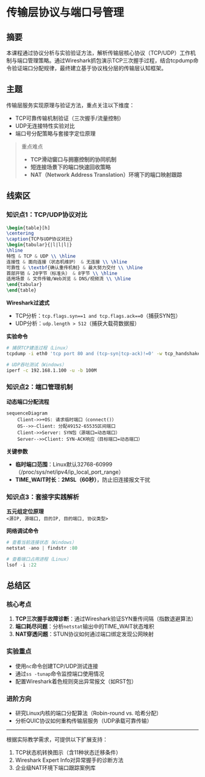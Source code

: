 # 传输层协议与端口号管理

## 摘要
本课程通过协议分析与实验验证方法，解析传输层核心协议（TCP/UDP）工作机制与端口管理策略。通过Wireshark抓包演示TCP三次握手过程，结合tcpdump命令验证端口分配规律，最终建立基于协议栈分层的传输层认知框架。

## 主题
传输层服务实现原理与验证方法，重点关注以下维度：
- TCP可靠传输机制验证（三次握手/流量控制）
- UDP无连接特性实验对比
- 端口号分配策略与套接字定位原理

> 重点难点
> - **TCP滑动窗口与拥塞控制的协同机制**
> - **短连接场景下的端口快速回收策略**
> - **NAT（Network Address Translation）环境下的端口映射跟踪**

## 线索区

### 知识点1：TCP/UDP协议对比
```latex
\begin{table}[h]
\centering
\caption{TCP与UDP协议对比}
\begin{tabular}{|l|l|l|}
\hline
特性 & TCP & UDP \\ \hline
连接性 & 面向连接（状态机维护） & 无连接 \\ \hline
可靠性 & \textbf{确认重传机制} & 最大努力交付 \\ \hline
首部开销 & 20字节（标准头） & 8字节 \\ \hline
适用场景 & 文件传输/Web浏览 & DNS/视频流 \\ \hline
\end{tabular}
\end{table}
```
**Wireshark过滤式**  
- TCP分析：`tcp.flags.syn==1 and tcp.flags.ack==0`（捕获SYN包）
- UDP分析：`udp.length > 512`（捕获大载荷数据报）

**实验命令**  
```bash
# 捕获TCP建连过程（Linux）
tcpdump -i eth0 'tcp port 80 and (tcp-syn|tcp-ack)!=0' -w tcp_handshake.pcap

# UDP吞吐测试（Windows）
iperf -c 192.168.1.100 -u -b 100M
```

### 知识点2：端口管理机制
**动态端口分配流程**  
```mermaid
sequenceDiagram
    Client->>+OS: 请求临时端口（connect()）
    OS-->>-Client: 分配49152-65535区间端口
    Client->>Server: SYN包（源端口=动态端口）
    Server-->>Client: SYN-ACK响应（目标端口=动态端口）
```

**关键参数**  
- **临时端口范围**：Linux默认32768-60999（/proc/sys/net/ipv4/ip_local_port_range）
- **TIME_WAIT时长**：**2MSL（60秒）**，防止旧连接报文干扰

### 知识点3：套接字实践解析
**五元组定位原理**  
`<源IP, 源端口, 目的IP, 目的端口, 协议类型>`  

**网络调试命令**  
```powershell
# 查看当前连接状态（Windows）
netstat -ano | findstr :80

# 查看端口占用进程（Linux）
lsof -i :22
```

## 总结区
### 核心考点
1. **TCP三次握手故障诊断**：通过Wireshark验证SYN重传间隔（指数退避算法）
2. **端口耗尽问题**：分析`netstat`输出中的TIME_WAIT状态堆积
3. **NAT穿透问题**：STUN协议如何通过端口绑定发现公网映射

### 实验重点
- 使用`nc`命令创建TCP/UDP测试连接
- 通过`ss -tunap`命令监控端口使用情况
- 配置Wireshark着色规则突出异常报文（如RST包）

### 进阶方向
- 研究Linux内核的端口分配算法（Robin-round vs. 哈希分配）
- 分析QUIC协议如何重构传输层服务（UDP承载可靠传输）

---

根据实际教学需求，可提供以下扩展支持：
1. TCP状态机转换图示（含11种状态迁移条件）
2. Wireshark Expert Info对异常握手的诊断方法
3. 企业级NAT环境下端口跟踪案例库